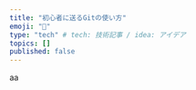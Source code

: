 ```yaml
---
title: "初心者に送るGitの使い方"
emoji: "🐡"
type: "tech" # tech: 技術記事 / idea: アイデア
topics: []
published: false
---
```


aa
